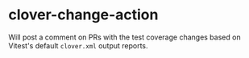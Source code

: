 # clover-change-action

Will post a comment on PRs with the test coverage changes based on Vitest's default `clover.xml` output reports.
